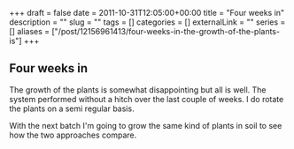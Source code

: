 +++ 
draft = false
date = 2011-10-31T12:05:00+00:00
title = "Four weeks in"
description = ""
slug = "" 
tags = []
categories = []
externalLink = ""
series = []
aliases = ["/post/12156961413/four-weeks-in-the-growth-of-the-plants-is"]
+++

Four weeks in
-------------

The growth of the plants is somewhat disappointing but all is well. The
system performed without a hitch over the last couple of weeks. I do
rotate the plants on a semi regular basis.

With the next batch I'm going to grow the same kind of plants in soil to
see how the two approaches compare.

